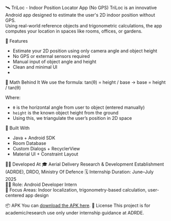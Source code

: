  🛰️ TriLoc - Indoor Position Locator App (No GPS)
TriLoc is an innovative Android app designed to estimate the user's 2D indoor position without GPS.  
Using real-world reference objects and trigonometric calculations, the app computes your location in spaces like rooms, offices, or gardens.

🚀 Features
- Estimate your 2D position using only camera angle and object height
- No GPS or external sensors required
- Manual input of object angle and height
- Clean and minimal UI
- 
 📐 Math Behind It
We use the formula: tan(θ) = height / base → base = height / tan(θ)

Where:
- `θ` is the horizontal angle from user to object (entered manually)
- `height` is the known object height from the ground
- Using this, we triangulate the user’s position in 2D space

 📱 Built With
- Java + Android SDK
- Room Database
- Custom Dialogs + RecyclerView
- Material UI + Constraint Layout

 👨‍💻 Developed At
🎓 Aerial Delivery Research & Development Establishment (ADRDE), DRDO, Ministry Of Defence
🗓️ Internship Duration: June–July 2025  
👨‍🔬 Role: Android Developer Intern  
🧠 Focus Areas: Indoor localization, trigonometry-based calculation, user-centered app design

📦 APK
You can [download the APK here](https://drive.google.com/your-shared-link).
📜 License
This project is for academic/research use only under internship guidance at ADRDE.



